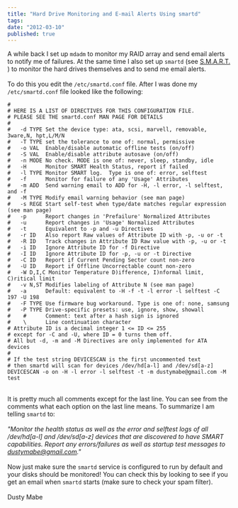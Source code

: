 ```yaml
---
title: "Hard Drive Monitoring and E-mail Alerts Using smartd"
tags:
date: "2012-03-10"
published: true
---
```


A while back I set up `mdadm` to monitor my RAID array and send email
alerts to notify me of failures. At the same time I also set up `smartd`
(see [S.M.A.R.T.](http://en.wikipedia.org/wiki/S.M.A.R.T.) ) to monitor
the hard drives themselves and to send me email alerts.\
\
To do this you edit the `/etc/smartd.conf` file. After I was done my
`/etc/smartd.conf` file looked like the following:

```nohighlight
#
# HERE IS A LIST OF DIRECTIVES FOR THIS CONFIGURATION FILE.
# PLEASE SEE THE smartd.conf MAN PAGE FOR DETAILS
#
#   -d TYPE Set the device type: ata, scsi, marvell, removable, 3ware,N, hpt,L/M/N
#   -T TYPE set the tolerance to one of: normal, permissive
#   -o VAL  Enable/disable automatic offline tests (on/off)
#   -S VAL  Enable/disable attribute autosave (on/off)
#   -n MODE No check. MODE is one of: never, sleep, standby, idle
#   -H      Monitor SMART Health Status, report if failed
#   -l TYPE Monitor SMART log.  Type is one of: error, selftest
#   -f      Monitor for failure of any 'Usage' Attributes
#   -m ADD  Send warning email to ADD for -H, -l error, -l selftest, and -f
#   -M TYPE Modify email warning behavior (see man page)
#   -s REGE Start self-test when type/date matches regular expression (see man page)
#   -p      Report changes in 'Prefailure' Normalized Attributes
#   -u      Report changes in 'Usage' Normalized Attributes
#   -t      Equivalent to -p and -u Directives
#   -r ID   Also report Raw values of Attribute ID with -p, -u or -t
#   -R ID   Track changes in Attribute ID Raw value with -p, -u or -t
#   -i ID   Ignore Attribute ID for -f Directive
#   -I ID   Ignore Attribute ID for -p, -u or -t Directive
#   -C ID   Report if Current Pending Sector count non-zero
#   -U ID   Report if Offline Uncorrectable count non-zero
#   -W D,I,C Monitor Temperature D)ifference, I)nformal limit, C)ritical limit
#   -v N,ST Modifies labeling of Attribute N (see man page)
#   -a      Default: equivalent to -H -f -t -l error -l selftest -C 197 -U 198
#   -F TYPE Use firmware bug workaround. Type is one of: none, samsung
#   -P TYPE Drive-specific presets: use, ignore, show, showall
#    #      Comment: text after a hash sign is ignored
#    \      Line continuation character
# Attribute ID is a decimal integer 1 <= ID <= 255
# except for -C and -U, where ID = 0 turns them off.
# All but -d, -m and -M Directives are only implemented for ATA devices
#
# If the test string DEVICESCAN is the first uncommented text
# then smartd will scan for devices /dev/hd[a-l] and /dev/sd[a-z]
DEVICESCAN -o on -H -l error -l selftest -t -m dustymabe@gmail.com -M test
```

\
It is pretty much all comments except for the last line. You can see
from the comments what each option on the last line means. To summarize
I am telling `smartd` to:\
\
*"Monitor the health status as well as the error and selftest logs of
all /dev/hd\[a-l\] and /dev/sd\[a-z\] devices that are discovered to
have SMART capabilities. Report any errors/failures as well as startup
test messages to dustymabe@gmail.com."*\
\
Now just make sure the `smartd` service is configured to run by default
and your disks should be monitored! You can check this by looking to see
if you get an email when `smartd` starts (make sure to check your spam
filter).\
\
Dusty Mabe
